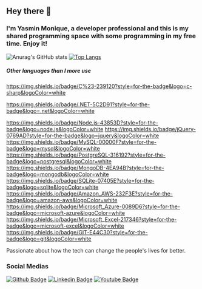 ## Hey there 👋
### I'm Yasmin Monique, a developer professional and this is my shared programming space with some programming in my free time. Enjoy it!

![Anurag's GitHub stats](https://github-readme-stats.vercel.app/api?username=yajaluz&show_icons=true&theme=tokyonight)
[![Top Langs](https://github-readme-stats.vercel.app/api/top-langs/?username=yajaluz&layout=compact&theme=tokyonight)](https://github.com/yajaluz/github-readme-stats)

##### Other languages than I more use
https://img.shields.io/badge/C%23-239120?style=for-the-badge&logo=c-sharp&logoColor=white

https://img.shields.io/badge/.NET-5C2D91?style=for-the-badge&logo=.net&logoColor=white

https://img.shields.io/badge/Node.js-43853D?style=for-the-badge&logo=node.js&logoColor=white
https://img.shields.io/badge/jQuery-0769AD?style=for-the-badge&logo=jquery&logoColor=white
https://img.shields.io/badge/MySQL-00000F?style=for-the-badge&logo=mysql&logoColor=white
https://img.shields.io/badge/PostgreSQL-316192?style=for-the-badge&logo=postgresql&logoColor=white
https://img.shields.io/badge/MongoDB-4EA94B?style=for-the-badge&logo=mongodb&logoColor=white
https://img.shields.io/badge/SQLite-07405E?style=for-the-badge&logo=sqlite&logoColor=white
https://img.shields.io/badge/Amazon_AWS-232F3E?style=for-the-badge&logo=amazon-aws&logoColor=white
https://img.shields.io/badge/Microsoft_Azure-0089D6?style=for-the-badge&logo=microsoft-azure&logoColor=white
https://img.shields.io/badge/Microsoft_Excel-217346?style=for-the-badge&logo=microsoft-excel&logoColor=white
https://img.shields.io/badge/GIT-E44C30?style=for-the-badge&logo=git&logoColor=white

Passionate about how the tech can change the people's lives for better. 

### Social Medias

[![Github Badge](https://img.shields.io/badge/-Github-000?style=flat-square&logo=Github&logoColor=white&link=https://github.com/fagnerpsantos)](https://github.com/yajaluz)
[![Linkedin Badge](https://img.shields.io/badge/-LinkedIn-blue?style=flat-square&logo=Linkedin&logoColor=white&link=https://www.linkedin.com/in/fagnerpsantos/)](https://www.linkedin.com/in/yasminluz-oliveira/)
[![Youtube Badge](https://img.shields.io/badge/-YouTube-ff0000?style=flat-square&labelColor=ff0000&logo=youtube&logoColor=white&link=https://www.youtube.com/user/TreinaWeb)](https://www.youtube.com/channel/UCJ26pEo-Vnj5Yg6BQ2VxxgQ)
